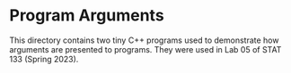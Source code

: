 # Program Arguments

This directory contains two tiny C++ programs used to demonstrate how arguments
are presented to programs. They were used in Lab 05 of STAT 133 (Spring 2023).
